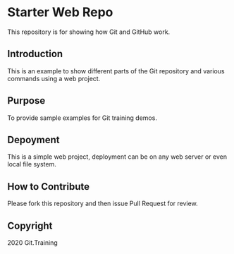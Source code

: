 # Starter Web Repo

This repository is for showing how Git and GitHub work.

## Introduction

This is an example to show different parts of the Git repository and various commands using a web project.

## Purpose

To provide sample examples for Git training demos.

## Depoyment

This is a simple web project, deployment can be on any web server or even local file system.

## How to Contribute

Please fork this repository and then issue Pull Request for review.

## Copyright

2020 Git.Training
